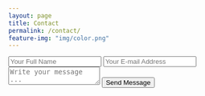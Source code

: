 ```yaml
---
layout: page
title: Contact
permalink: /contact/
feature-img: "img/color.png"
---
```



<form action="https://getsimpleform.com/messages?form_api_token=fba44bf3b59ac30a9586acb1eb3dca0d" method="post">
  <!-- the redirect_to is optional, the form will redirect to the referrer on submission -->
  <input type='hidden' name='redirect_to' value='http://www.justinboltz.com/thank-you' />
  <input type='text' name='name' placeholder='Your Full Name' />
  <input type='email' name='email' placeholder='Your E-mail Address' />
  <textarea name='message' placeholder='Write your message ...'></textarea>
  <input type='submit' value='Send Message' />
</form>